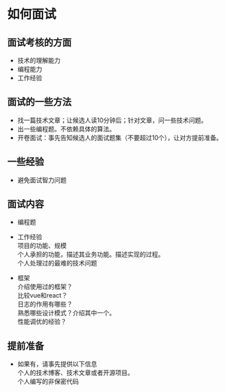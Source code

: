 # 如何面试

## 面试考核的方面
- 技术的理解能力  
- 编程能力  
- 工作经验  

## 面试的一些方法
- 找一篇技术文章；让候选人读10分钟后；针对文章，问一些技术问题。  
- 出一些编程题。不依赖具体的算法。  
- 开卷面试：事先告知候选人的面试题集（不要超过10个），让对方提前准备。  

## 一些经验
- 避免面试智力问题  

## 面试内容
- 编程题  
  
- 工作经验  
  项目的功能、规模  
  个人承担的功能，描述其业务功能。描述实现的过程。  
  个人处理过的最难的技术问题  

- 框架  
  介绍使用过的框架？  
  比较vue和react？  
  日志的作用有哪些？  
  熟悉哪些设计模式？介绍其中一个。  
  性能调优的经验？  

## 提前准备
- 如果有，请事先提供以下信息  
个人的技术博客、技术文章或者开源项目。  
个人编写的非保密代码  
